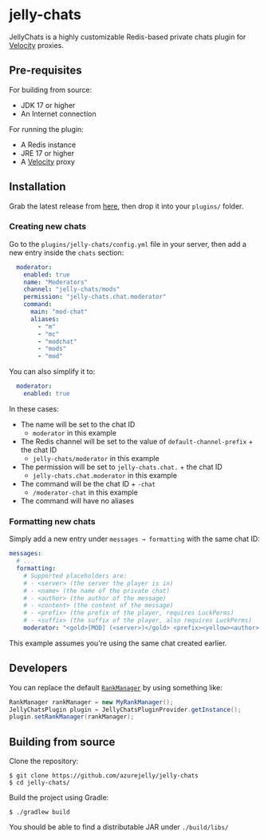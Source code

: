 # jelly-chats

JellyChats is a highly customizable Redis-based private chats plugin for [Velocity](https://github.com/PaperMC/Velocity) proxies.

## Pre-requisites

For building from source:
- JDK 17 or higher
- An Internet connection

For running the plugin:
- A Redis instance
- JRE 17 or higher
- A [Velocity](https://github.com/PaperMC/Velocity) proxy

## Installation

Grab the latest release from [here](https://github.com/azurejelly/jelly-chats), then drop it into your `plugins/` folder.

### Creating new chats

Go to the `plugins/jelly-chats/config.yml` file in your server, then add a new entry inside the `chats` section:
```yaml
  moderator:
    enabled: true
    name: "Moderators"
    channel: "jelly-chats/mods"
    permission: "jelly-chats.chat.moderator"
    command:
      main: "mod-chat"
      aliases:
        - "m"
        - "mc"
        - "modchat"
        - "mods"
        - "mod"
```

You can also simplify it to:
```yaml
  moderator:
    enabled: true
```

In these cases:
- The name will be set to the chat ID
  - `moderator` in this example
- The Redis channel will be set to the value of `default-channel-prefix` + the chat ID
  - `jelly-chats/moderator` in this example
- The permission will be set to `jelly-chats.chat.` + the chat ID
  - `jelly-chats.chat.moderator` in this example
- The command will be the chat ID + `-chat`
  - `/moderator-chat` in this example
- The command will have no aliases

### Formatting new chats

Simply add a new entry under `messages → formatting` with the same chat ID:

```yaml
messages:
  # ...
  formatting:
    # Supported placeholders are:
    # - <server> (the server the player is in)
    # - <name> (the name of the private chat)
    # - <author> (the author of the message)
    # - <content> (the content of the message)
    # - <prefix> (the prefix of the player, requires LuckPerms)
    # - <suffix> (the suffix of the player, also requires LuckPerms)
    moderator: "<gold>[MOD] (<server>)</gold> <prefix><yellow><author>:</yellow> <content>"
```

This example assumes you're using the same chat created earlier.

## Developers

You can replace the default [`RankManager`](core/src/main/java/dev/azuuure/jellychats/core/rank/RankManager.java) by using
something like:

```java
RankManager rankManager = new MyRankManager();
JellyChatsPlugin plugin = JellyChatsPluginProvider.getInstance();
plugin.setRankManager(rankManager);
```

## Building from source

Clone the repository:
```shell
$ git clone https://github.com/azurejelly/jelly-chats
$ cd jelly-chats/
```

Build the project using Gradle:
```shell
$ ./gradlew build
```

You should be able to find a distributable JAR under `./build/libs/`